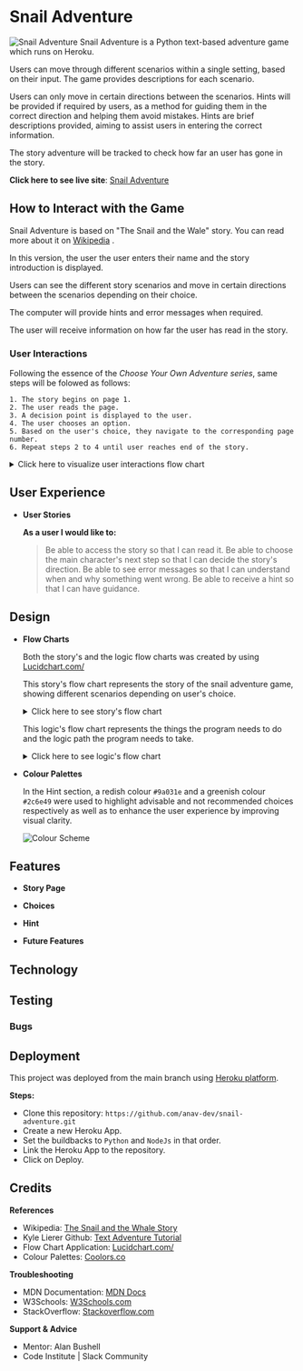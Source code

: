 # Snail Adventure
![Snail Adventure](https://github.com/anav-dev/snail-adventure)
Snail Adventure is a Python text-based adventure game which runs on Heroku.

Users can move through different scenarios within a single setting, based on their input. The game provides descriptions for each scenario. 

Users can only move in certain directions between the scenarios. Hints will be provided if required by users, as a method for guiding them in the correct direction and helping them avoid mistakes. Hints are brief descriptions provided, aiming to assist users in entering the correct information. 

The story adventure will be tracked to check how far an user has gone in the story. 

**Click here to see live site**: [Snail Adventure]()

## How to Interact with the Game

  Snail Adventure is based on "The Snail and the Wale" story. You can read more about it on [Wikipedia](https://en.wikipedia.org/wiki/The_Snail_and_the_Whale) .

  In this version, the user the user enters their name and the story introduction is displayed.

  Users can see the different story scenarios and move in certain directions between the scenarios depending on their choice.

  The computer will provide hints and error messages when required.

  The user will receive information on how far the user has read in the story.

### User Interactions

  Following the essence of the *Choose Your Own Adventure series*, same steps will be folowed as follows:

    1. The story begins on page 1.
    2. The user reads the page.
    3. A decision point is displayed to the user.
    4. The user chooses an option.
    5. Based on the user's choice, they navigate to the corresponding page number.
    6. Repeat steps 2 to 4 until user reaches end of the story.

  <details>
  <summary>Click here to visualize user interactions flow chart</summary>
  <br>
    
  ![Story Flow](https://github.com/anav-dev/snail-adventure/blob/main/assets/docs/features/user-interactions.jpeg)

  </details>

## User Experience

- __User Stories__
  
  **As a user I would like to:**

    >Be able to access the story so that I can read it.
    >Be able to choose the main character's next step so that I can decide the story's direction.
    >Be able to see error messages so that I can understand when and why something went wrong.
    >Be able to receive a hint so that I can have guidance. 



## Design
- __Flow Charts__

  Both the story's and the logic flow charts was created by using [Lucidchart.com/](https://www.lucidchart.com/)

  This story's flow chart represents the story of the snail adventure game, showing different scenarios depending on user's choice.
  
  <details>
  <summary>Click here to see story's flow chart</summary>
  <br>
    
  ![Story Flow](https://github.com/anav-dev/snail-adventure/blob/main/assets/docs/features/adventure-mapout.jpeg)

  </details>

  This logic's flow chart represents the things the program needs to do and the logic path the program needs to take.
  
  <details>
  <summary>Click here to see logic's flow chart</summary>
  <br>
    
  ![Logic Flow](https://github.com/anav-dev/snail-adventure/blob/main/assets/docs/features/)

  </details>



- __Colour Palettes__

  In the Hint section, a redish colour `#9a031e` and a greenish colour `#2c6e49` were used to highlight advisable and not recommended choices respectively as well as to enhance the user experience by improving visual clarity.

  ![Colour Scheme](https://github.com/anav-dev/snail-adventure/blob/main/assets/docs/features/color-scheme.jpg)


## Features

- __Story Page__

- __Choices__

- __Hint__

- __Future Features__


## Technology

## Testing

### Bugs

## Deployment

This project was deployed from the main branch using [Heroku platform](https://www.heroku.com/).

**Steps:**
  - Clone this repository: `https://github.com/anav-dev/snail-adventure.git`
  - Create a new Heroku App.
  - Set the buildbacks to `Python` and `NodeJs` in that order.
  - Link the Heroku App to the repository.
  - Click on Deploy.

## Credits

**References**

- Wikipedia: [The Snail and the Whale Story](https://en.wikipedia.org/wiki/The_Snail_and_the_Whale)
- Kyle Lierer Github: [Text Adventure Tutorial](https://github.com/Kyle-L/Text-Adventure-Tutorial?tab=readme-ov-file#how-will-the-user-interact-with-the-game)
- Flow Chart Application: [Lucidchart.com/](https://www.lucidchart.com/)
- Colour Palettes: [Coolors.co](https://coolors.co/)


**Troubleshooting**
- MDN Documentation: [MDN Docs](https://developer.mozilla.org/en-US/) 
- W3Schools: [W3Schools.com](https://www.w3schools.com/) 
- StackOverflow: [Stackoverflow.com](https://stackoverflow.com/)

  
**Support & Advice**
- Mentor: Alan Bushell
- Code Institute | Slack Community


